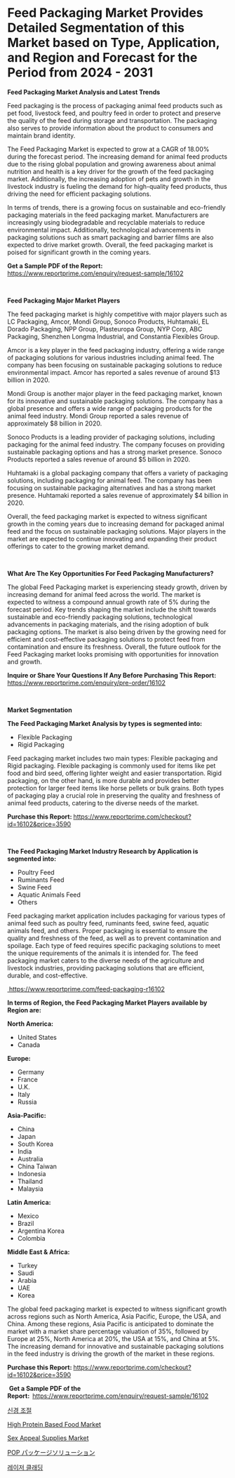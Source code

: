 <p><h1>Feed Packaging Market Provides Detailed Segmentation of this Market based on Type, Application, and Region and Forecast for the Period from 2024 - 2031</h1></p><p><strong>Feed Packaging Market Analysis and Latest Trends</strong></p>
<p><p>Feed packaging is the process of packaging animal feed products such as pet food, livestock feed, and poultry feed in order to protect and preserve the quality of the feed during storage and transportation. The packaging also serves to provide information about the product to consumers and maintain brand identity.</p><p>The Feed Packaging Market is expected to grow at a CAGR of 18.00% during the forecast period. The increasing demand for animal feed products due to the rising global population and growing awareness about animal nutrition and health is a key driver for the growth of the feed packaging market. Additionally, the increasing adoption of pets and growth in the livestock industry is fueling the demand for high-quality feed products, thus driving the need for efficient packaging solutions.</p><p>In terms of trends, there is a growing focus on sustainable and eco-friendly packaging materials in the feed packaging market. Manufacturers are increasingly using biodegradable and recyclable materials to reduce environmental impact. Additionally, technological advancements in packaging solutions such as smart packaging and barrier films are also expected to drive market growth. Overall, the feed packaging market is poised for significant growth in the coming years.</p></p>
<p><strong>Get a Sample PDF of the Report:&nbsp;</strong> <a href="https://www.reportprime.com/enquiry/request-sample/16102">https://www.reportprime.com/enquiry/request-sample/16102</a></p>
<p>&nbsp;</p>
<p><strong>Feed Packaging Major Market Players</strong></p>
<p><p>The feed packaging market is highly competitive with major players such as LC Packaging, Amcor, Mondi Group, Sonoco Products, Huhtamaki, EL Dorado Packaging, NPP Group, Plasteuropa Group, NYP Corp, ABC Packaging, Shenzhen Longma Industrial, and Constantia Flexibles Group. </p><p>Amcor is a key player in the feed packaging industry, offering a wide range of packaging solutions for various industries including animal feed. The company has been focusing on sustainable packaging solutions to reduce environmental impact. Amcor has reported a sales revenue of around $13 billion in 2020.</p><p>Mondi Group is another major player in the feed packaging market, known for its innovative and sustainable packaging solutions. The company has a global presence and offers a wide range of packaging products for the animal feed industry. Mondi Group reported a sales revenue of approximately $8 billion in 2020.</p><p>Sonoco Products is a leading provider of packaging solutions, including packaging for the animal feed industry. The company focuses on providing sustainable packaging options and has a strong market presence. Sonoco Products reported a sales revenue of around $5 billion in 2020.</p><p>Huhtamaki is a global packaging company that offers a variety of packaging solutions, including packaging for animal feed. The company has been focusing on sustainable packaging alternatives and has a strong market presence. Huhtamaki reported a sales revenue of approximately $4 billion in 2020.</p><p>Overall, the feed packaging market is expected to witness significant growth in the coming years due to increasing demand for packaged animal feed and the focus on sustainable packaging solutions. Major players in the market are expected to continue innovating and expanding their product offerings to cater to the growing market demand.</p></p>
<p>&nbsp;</p>
<p><strong>What Are The Key Opportunities For Feed Packaging Manufacturers?</strong></p>
<p><p>The global Feed Packaging market is experiencing steady growth, driven by increasing demand for animal feed across the world. The market is expected to witness a compound annual growth rate of 5% during the forecast period. Key trends shaping the market include the shift towards sustainable and eco-friendly packaging solutions, technological advancements in packaging materials, and the rising adoption of bulk packaging options. The market is also being driven by the growing need for efficient and cost-effective packaging solutions to protect feed from contamination and ensure its freshness. Overall, the future outlook for the Feed Packaging market looks promising with opportunities for innovation and growth.</p></p>
<p><strong>Inquire or Share Your Questions If Any Before Purchasing This Report:</strong> <a href="https://www.reportprime.com/enquiry/pre-order/16102">https://www.reportprime.com/enquiry/pre-order/16102</a></p>
<p>&nbsp;</p>
<p><strong>Market Segmentation</strong></p>
<p><strong>The Feed Packaging Market Analysis by types is segmented into:</strong></p>
<p><ul><li>Flexible Packaging</li><li>Rigid Packaging</li></ul></p>
<p><p>Feed packaging market includes two main types: Flexible packaging and Rigid packaging. Flexible packaging is commonly used for items like pet food and bird seed, offering lighter weight and easier transportation. Rigid packaging, on the other hand, is more durable and provides better protection for larger feed items like horse pellets or bulk grains. Both types of packaging play a crucial role in preserving the quality and freshness of animal feed products, catering to the diverse needs of the market.</p></p>
<p><strong>Purchase this Report:&nbsp;</strong><a href="https://www.reportprime.com/checkout?id=16102&price=3590">https://www.reportprime.com/checkout?id=16102&price=3590</a></p>
<p>&nbsp;</p>
<p><strong>The Feed Packaging Market Industry Research by Application is segmented into:</strong></p>
<p><ul><li>Poultry Feed</li><li>Ruminants Feed</li><li>Swine Feed</li><li>Aquatic Animals Feed</li><li>Others</li></ul></p>
<p><p>Feed packaging market application includes packaging for various types of animal feed such as poultry feed, ruminants feed, swine feed, aquatic animals feed, and others. Proper packaging is essential to ensure the quality and freshness of the feed, as well as to prevent contamination and spoilage. Each type of feed requires specific packaging solutions to meet the unique requirements of the animals it is intended for. The feed packaging market caters to the diverse needs of the agriculture and livestock industries, providing packaging solutions that are efficient, durable, and cost-effective.</p></p>
<p><a href="https://www.reportprime.com/feed-packaging-r16102">&nbsp;https://www.reportprime.com/feed-packaging-r16102</a></p>
<p><strong>In terms of Region, the Feed Packaging Market Players available by Region are:</strong></p>
<p>
    <p> <strong> North America: </strong>
        <ul>
            <li>United States</li>
            <li>Canada</li>
        </ul>
        </p> 
    <p> <strong> Europe: </strong>
        <ul>
            <li>Germany</li>
            <li>France</li>
            <li>U.K.</li>
            <li>Italy</li>
            <li>Russia</li>
        </ul>
        </p> 
    <p> <strong> Asia-Pacific: </strong>
        <ul>
            <li>China</li>
            <li>Japan</li>
            <li>South Korea</li>
            <li>India</li>
            <li>Australia</li>
            <li>China Taiwan</li>
            <li>Indonesia</li>
            <li>Thailand</li>
            <li>Malaysia</li>
        </ul>
        </p> 
    <p> <strong> Latin America: </strong>
        <ul>
            <li>Mexico</li>
            <li>Brazil</li>
            <li>Argentina Korea</li>
            <li>Colombia</li>
        </ul>
        </p> 
    <p> <strong> Middle East & Africa: </strong>
        <ul>
            <li>Turkey</li>
            <li>Saudi</li>
            <li>Arabia</li>
            <li>UAE</li>
            <li>Korea</li>
        </ul>
    </p>
    </p>
<p><p>The global feed packaging market is expected to witness significant growth across regions such as North America, Asia Pacific, Europe, the USA, and China. Among these regions, Asia Pacific is anticipated to dominate the market with a market share percentage valuation of 35%, followed by Europe at 25%, North America at 20%, the USA at 15%, and China at 5%. The increasing demand for innovative and sustainable packaging solutions in the feed industry is driving the growth of the market in these regions.</p></p>
<p><strong>Purchase this Report: </strong><a href="https://www.reportprime.com/checkout?id=16102&price=3590">https://www.reportprime.com/checkout?id=16102&price=3590</a></p>
<p>&nbsp;<strong>Get a Sample PDF of the Report:&nbsp;&nbsp;</strong><a href="https://www.reportprime.com/enquiry/request-sample/16102">https://www.reportprime.com/enquiry/request-sample/16102</a></p>
<p><strong></strong></p>
<p><p><a href="https://github.com/joannescott9078/Market-Research-Report-List-1/blob/main/279670576849.md">신경 조절</a></p><p><a href="https://www.linkedin.com/pulse/high-protein-based-food-market-analysis-sze-forecasted-period-isese">High Protein Based Food Market</a></p><p><a href="https://issuu.com/reportprime-2/docs/sex-appeal-supplies-market-size-2030.pptx">Sex Appeal Supplies Market</a></p><p><a href="https://github.com/vtbvgl20191192/Market-Research-Report-List-2/blob/main/532596982676.md">POP パッケージソリューション</a></p><p><a href="https://github.com/TrevorKruvalis5678/Market-Research-Report-List-1/blob/main/860677876848.md">레이저 클래딩</a></p></p>